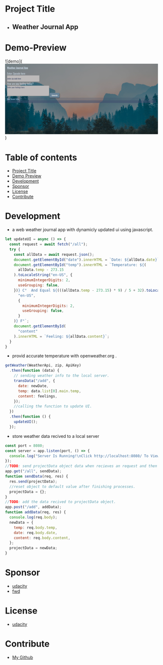 # Project Title

- ## Weather Journal App

# Demo-Preview

![demo](![Alt text](website/screenSnap.png))

# Table of contents

- [Project Title](#project-title)
- [Demo Preview](#demo-preview)
- [Development](#development)
- [Sponsor](#sponsor)
- [License](#license)
- [Contribute](#contribute)

# Development

- a web weather journal app with dynamicly updated ui using javascript.

```javascript
let updateUI = async () => {
  const request = await fetch("/all");
  try {
    const allData = await request.json();
    document.getElementById("date").innerHTML = `Date: ${allData.date}`;
    document.getElementById("temp").innerHTML = `Temperature: ${(
      allData.temp - 273.15
    ).toLocaleString("en-US", {
      minimumIntegerDigits: 2,
      useGrouping: false,
    })} C°  And Equal ${(((allData.temp - 273.15) * 9) / 5 + 32).toLocaleString(
      "en-US",
      {
        minimumIntegerDigits: 2,
        useGrouping: false,
      }
    )} F°`;
    document.getElementById(
      "content"
    ).innerHTML = `Feeling: ${allData.content}`;
  }
}
```

- provid accurate temperature with openweather.org .

```javascript
getWeather(WeatherApi, zip, ApiKey)
  .then(function (data) {
    // sending weather info to the local server.
    transData("/add", {
      date: newDate,
      temp: data.list[0].main.temp,
      content: feelings,
    });
    //calling the function to update UI.
  })
  .then(function () {
    updateUI();
  });
```

- store weather data recived to a local server

```javascript
const port = 8080;
const server = app.listen(port, () => {
  console.log("Server Is Running!\nClick http://localhost:8080/ To View.");
});
//TODO: send projectData object data when recieves an request and then reset the object.
app.get("/all", sendData);
function sendData(req, res) {
  res.send(projectData);
  //reset object to default value after finishing processes.
  projectData = {};
}
//TODO: add the data recived to projectData object.
app.post("/add", addData);
function addData(req, res) {
  console.log(req.body);
  newData = {
    temp: req.body.temp,
    date: req.body.date,
    content: req.body.content,
  };
  projectData = newData;
}
```

# Sponsor

- [udacity](https://www.udacity.com/)
- [fwd](https://egfwd.com/)

# License

- [udacity](https://www.udacity.com/)

# Contribute

- [My Github](https://github.com/ahmedelzaky)
